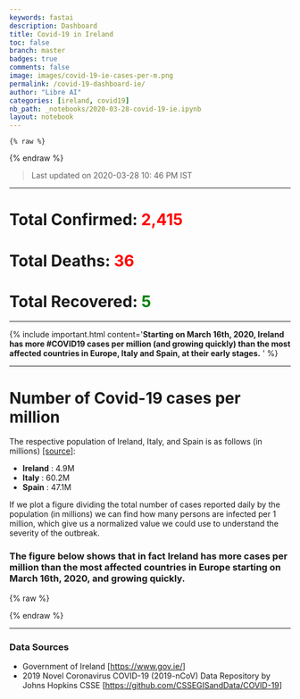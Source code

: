 ```yaml
---
keywords: fastai
description: Dashboard
title: Covid-19 in Ireland
toc: false
branch: master
badges: true
comments: false
image: images/covid-19-ie-cases-per-m.png
permalink: /covid-19-dashboard-ie/
author: "Libre AI"
categories: [ireland, covid19]
nb_path: _notebooks/2020-03-28-covid-19-ie.ipynb
layout: notebook
---
```


<!--
#################################################
### THIS FILE WAS AUTOGENERATED! DO NOT EDIT! ###
#################################################
# file to edit: _notebooks/2020-03-28-covid-19-ie.ipynb
-->

<div class="container" id="notebook-container">
        
    {% raw %}
    
<div class="cell border-box-sizing code_cell rendered">

</div>
    {% endraw %}

<div class="cell border-box-sizing text_cell rendered"><div class="inner_cell">
<div class="text_cell_render border-box-sizing rendered_html">
<blockquote><p>Last updated on 2020-03-28 10: 46 PM IST</p>
</blockquote>

</div>
</div>
</div>
<div class="cell border-box-sizing text_cell rendered"><div class="inner_cell">
<div class="text_cell_render border-box-sizing rendered_html">
<hr>

</div>
</div>
</div>
<div class="cell border-box-sizing text_cell rendered"><div class="inner_cell">
<div class="text_cell_render border-box-sizing rendered_html">
<h1>Total Confirmed: <span style="color:red">2,415</span></h1>
<h1>Total Deaths: <span style="color:red">36</span></h1>
<h1>Total Recovered: <span style="color:green">5</span></h1>
</div>
</div>
</div>
<div class="cell border-box-sizing text_cell rendered"><div class="inner_cell">
<div class="text_cell_render border-box-sizing rendered_html">
<hr>

</div>
</div>
</div>
<div class="cell border-box-sizing text_cell rendered"><div class="inner_cell">
<div class="text_cell_render border-box-sizing rendered_html">
<p>{% include important.html content='<strong>Starting on March 16th, 2020, Ireland has more #COVID19 cases per million (and growing quickly) than the most affected countries in Europe, Italy and Spain, at their early stages.</strong> ' %}</p>

</div>
</div>
</div>
<div class="cell border-box-sizing text_cell rendered"><div class="inner_cell">
<div class="text_cell_render border-box-sizing rendered_html">
<hr>

</div>
</div>
</div>
<div class="cell border-box-sizing text_cell rendered"><div class="inner_cell">
<div class="text_cell_render border-box-sizing rendered_html">
<h1 id="Number-of-Covid-19-cases-per-million">Number of Covid-19 cases per million<a class="anchor-link" href="#Number-of-Covid-19-cases-per-million"> </a></h1><p>The respective population of Ireland, Italy, and Spain is as follows (in millions) <a href="https://en.wikipedia.org/wiki/List_of_countries_and_dependencies_by_population">[source]</a>:</p>
<ul>
<li><strong>Ireland</strong> : 4.9M</li>
<li><strong>Italy</strong> : 60.2M</li>
<li><strong>Spain</strong> : 47.1M</li>
</ul>
<p>If we plot a figure dividing the total number of cases reported daily by the population (in millions) we can find how many persons are infected per 1 million, which give us a normalized value we could use to understand the severity of the outbreak.</p>
<h3 id="The-figure-below-shows-that-in-fact-Ireland-has-more-cases-per-million-than-the-most-affected-countries-in-Europe-starting-on-March-16th,-2020,-and-growing-quickly.">The figure below shows that in fact Ireland has more cases per million than the most affected countries in Europe starting on March 16th, 2020, and growing quickly.<a class="anchor-link" href="#The-figure-below-shows-that-in-fact-Ireland-has-more-cases-per-million-than-the-most-affected-countries-in-Europe-starting-on-March-16th,-2020,-and-growing-quickly."> </a></h3>
</div>
</div>
</div>
    {% raw %}
    
<div class="cell border-box-sizing code_cell rendered">

<div class="output_wrapper">
<div class="output">

<div class="output_area">


<div class="output_html rendered_html output_subarea output_execute_result">

<div id="altair-viz-25ca9e4fee36408dbdae4eaa4fa49b9a"></div>
<script type="text/javascript">
  (function(spec, embedOpt){
    const outputDiv = document.getElementById("altair-viz-25ca9e4fee36408dbdae4eaa4fa49b9a");
    const paths = {
      "vega": "https://cdn.jsdelivr.net/npm//vega@5?noext",
      "vega-lib": "https://cdn.jsdelivr.net/npm//vega-lib?noext",
      "vega-lite": "https://cdn.jsdelivr.net/npm//vega-lite@4.0.2?noext",
      "vega-embed": "https://cdn.jsdelivr.net/npm//vega-embed@6?noext",
    };

    function loadScript(lib) {
      return new Promise(function(resolve, reject) {
        var s = document.createElement('script');
        s.src = paths[lib];
        s.async = true;
        s.onload = () => resolve(paths[lib]);
        s.onerror = () => reject(`Error loading script: ${paths[lib]}`);
        document.getElementsByTagName("head")[0].appendChild(s);
      });
    }

    function showError(err) {
      outputDiv.innerHTML = `<div class="error" style="color:red;">${err}</div>`;
      throw err;
    }

    function displayChart(vegaEmbed) {
      vegaEmbed(outputDiv, spec, embedOpt)
        .catch(err => showError(`Javascript Error: ${err.message}<br>This usually means there's a typo in your chart specification. See the javascript console for the full traceback.`));
    }

    if(typeof define === "function" && define.amd) {
      requirejs.config({paths});
      require(["vega-embed"], displayChart, err => showError(`Error loading script: ${err.message}`));
    } else if (typeof vegaEmbed === "function") {
      displayChart(vegaEmbed);
    } else {
      loadScript("vega")
        .then(() => loadScript("vega-lite"))
        .then(() => loadScript("vega-embed"))
        .catch(showError)
        .then(() => displayChart(vegaEmbed));
    }
  })({"config": {"view": {"continuousWidth": 400, "continuousHeight": 300}}, "layer": [{"data": {"name": "data-4b656f962742ef0edf51a449fa69f944"}, "mark": {"type": "circle", "color": "green", "opacity": 0.7}, "encoding": {"size": {"type": "quantitative", "field": "new_cases", "title": "Number of new cases in Ireland"}, "tooltip": [{"type": "nominal", "field": "country"}, {"type": "temporal", "field": "date"}, {"type": "quantitative", "field": "confirmed_cases"}, {"type": "quantitative", "field": "confirmed_cases_per_million"}, {"type": "quantitative", "field": "new_cases"}], "x": {"type": "quantitative", "field": "days_since_10_cases"}, "y": {"type": "quantitative", "field": "confirmed_cases_per_million", "scale": {"type": "sqrt"}}}}, {"data": {"name": "data-774efa6f17819813874601c0a04312df"}, "mark": {"type": "line", "color": "blue", "opacity": 0.5, "point": true, "strokeDash": [4, 4], "strokeWidth": 3}, "encoding": {"color": {"type": "nominal", "field": "country", "scale": {"domain": ["Italy"], "range": ["blue"]}, "title": "Country"}, "tooltip": [{"type": "nominal", "field": "country"}, {"type": "temporal", "field": "date"}, {"type": "quantitative", "field": "confirmed_cases"}, {"type": "quantitative", "field": "confirmed_cases_per_million"}, {"type": "quantitative", "field": "new_cases"}], "x": {"type": "quantitative", "field": "days_since_10_cases"}, "y": {"type": "quantitative", "field": "confirmed_cases_per_million", "scale": {"type": "sqrt"}}}}, {"data": {"name": "data-a14ef43bb8e966ff8fbe282c2f68c0ac"}, "mark": {"type": "line", "color": "red", "opacity": 0.5, "point": true, "strokeDash": [4, 4], "strokeWidth": 3}, "encoding": {"color": {"type": "nominal", "field": "country", "scale": {"domain": ["Spain"], "range": ["red"]}, "title": ""}, "tooltip": [{"type": "nominal", "field": "country"}, {"type": "temporal", "field": "date"}, {"type": "quantitative", "field": "confirmed_cases"}, {"type": "quantitative", "field": "confirmed_cases_per_million"}, {"type": "quantitative", "field": "new_cases"}], "x": {"type": "quantitative", "field": "days_since_10_cases"}, "y": {"type": "quantitative", "field": "confirmed_cases_per_million", "scale": {"type": "sqrt"}}}}], "height": 600, "resolve": {"scale": {"color": "independent", "shape": "independent"}}, "width": 800, "$schema": "https://vega.github.io/schema/vega-lite/v4.0.2.json", "datasets": {"data-4b656f962742ef0edf51a449fa69f944": [{"country": "Ireland", "date": "2020-03-06", "days_since_10_cases": 0, "confirmed_cases": 18, "confirmed_cases_per_million": 4.0, "new_cases": 0}, {"country": "Ireland", "date": "2020-03-07", "days_since_10_cases": 1, "confirmed_cases": 18, "confirmed_cases_per_million": 4.0, "new_cases": 0}, {"country": "Ireland", "date": "2020-03-08", "days_since_10_cases": 2, "confirmed_cases": 19, "confirmed_cases_per_million": 4.0, "new_cases": 1}, {"country": "Ireland", "date": "2020-03-09", "days_since_10_cases": 3, "confirmed_cases": 21, "confirmed_cases_per_million": 4.0, "new_cases": 2}, {"country": "Ireland", "date": "2020-03-10", "days_since_10_cases": 4, "confirmed_cases": 34, "confirmed_cases_per_million": 7.0, "new_cases": 13}, {"country": "Ireland", "date": "2020-03-11", "days_since_10_cases": 5, "confirmed_cases": 43, "confirmed_cases_per_million": 9.0, "new_cases": 9}, {"country": "Ireland", "date": "2020-03-12", "days_since_10_cases": 6, "confirmed_cases": 43, "confirmed_cases_per_million": 9.0, "new_cases": 0}, {"country": "Ireland", "date": "2020-03-13", "days_since_10_cases": 7, "confirmed_cases": 90, "confirmed_cases_per_million": 18.0, "new_cases": 47}, {"country": "Ireland", "date": "2020-03-14", "days_since_10_cases": 8, "confirmed_cases": 129, "confirmed_cases_per_million": 26.0, "new_cases": 39}, {"country": "Ireland", "date": "2020-03-15", "days_since_10_cases": 9, "confirmed_cases": 129, "confirmed_cases_per_million": 26.0, "new_cases": 0}, {"country": "Ireland", "date": "2020-03-16", "days_since_10_cases": 10, "confirmed_cases": 169, "confirmed_cases_per_million": 34.0, "new_cases": 40}, {"country": "Ireland", "date": "2020-03-17", "days_since_10_cases": 11, "confirmed_cases": 223, "confirmed_cases_per_million": 46.0, "new_cases": 54}, {"country": "Ireland", "date": "2020-03-18", "days_since_10_cases": 12, "confirmed_cases": 292, "confirmed_cases_per_million": 60.0, "new_cases": 69}, {"country": "Ireland", "date": "2020-03-19", "days_since_10_cases": 13, "confirmed_cases": 557, "confirmed_cases_per_million": 114.0, "new_cases": 265}, {"country": "Ireland", "date": "2020-03-20", "days_since_10_cases": 14, "confirmed_cases": 683, "confirmed_cases_per_million": 139.0, "new_cases": 126}, {"country": "Ireland", "date": "2020-03-21", "days_since_10_cases": 15, "confirmed_cases": 785, "confirmed_cases_per_million": 160.0, "new_cases": 102}, {"country": "Ireland", "date": "2020-03-22", "days_since_10_cases": 16, "confirmed_cases": 906, "confirmed_cases_per_million": 185.0, "new_cases": 121}, {"country": "Ireland", "date": "2020-03-23", "days_since_10_cases": 17, "confirmed_cases": 1125, "confirmed_cases_per_million": 230.0, "new_cases": 219}, {"country": "Ireland", "date": "2020-03-24", "days_since_10_cases": 18, "confirmed_cases": 1329, "confirmed_cases_per_million": 271.0, "new_cases": 204}, {"country": "Ireland", "date": "2020-03-25", "days_since_10_cases": 19, "confirmed_cases": 1564, "confirmed_cases_per_million": 319.0, "new_cases": 235}, {"country": "Ireland", "date": "2020-03-26", "days_since_10_cases": 20, "confirmed_cases": 1819, "confirmed_cases_per_million": 371.0, "new_cases": 255}, {"country": "Ireland", "date": "2020-03-27", "days_since_10_cases": 21, "confirmed_cases": 2121, "confirmed_cases_per_million": 433.0, "new_cases": 302}, {"country": "Ireland", "date": "2020-03-28", "days_since_10_cases": 22, "confirmed_cases": 2415, "confirmed_cases_per_million": 493.0, "new_cases": 294}], "data-774efa6f17819813874601c0a04312df": [{"country": "Italy", "date": "2020-02-21", "days_since_10_cases": 0, "confirmed_cases": 20, "confirmed_cases_per_million": 0.0, "new_cases": 0}, {"country": "Italy", "date": "2020-02-22", "days_since_10_cases": 1, "confirmed_cases": 62, "confirmed_cases_per_million": 1.0, "new_cases": 42}, {"country": "Italy", "date": "2020-02-23", "days_since_10_cases": 2, "confirmed_cases": 155, "confirmed_cases_per_million": 3.0, "new_cases": 93}, {"country": "Italy", "date": "2020-02-24", "days_since_10_cases": 3, "confirmed_cases": 229, "confirmed_cases_per_million": 4.0, "new_cases": 74}, {"country": "Italy", "date": "2020-02-25", "days_since_10_cases": 4, "confirmed_cases": 322, "confirmed_cases_per_million": 5.0, "new_cases": 93}, {"country": "Italy", "date": "2020-02-26", "days_since_10_cases": 5, "confirmed_cases": 453, "confirmed_cases_per_million": 8.0, "new_cases": 131}, {"country": "Italy", "date": "2020-02-27", "days_since_10_cases": 6, "confirmed_cases": 655, "confirmed_cases_per_million": 11.0, "new_cases": 202}, {"country": "Italy", "date": "2020-02-28", "days_since_10_cases": 7, "confirmed_cases": 888, "confirmed_cases_per_million": 15.0, "new_cases": 233}, {"country": "Italy", "date": "2020-02-29", "days_since_10_cases": 8, "confirmed_cases": 1128, "confirmed_cases_per_million": 19.0, "new_cases": 240}, {"country": "Italy", "date": "2020-03-01", "days_since_10_cases": 9, "confirmed_cases": 1694, "confirmed_cases_per_million": 28.0, "new_cases": 566}, {"country": "Italy", "date": "2020-03-02", "days_since_10_cases": 10, "confirmed_cases": 2036, "confirmed_cases_per_million": 34.0, "new_cases": 342}, {"country": "Italy", "date": "2020-03-03", "days_since_10_cases": 11, "confirmed_cases": 2502, "confirmed_cases_per_million": 42.0, "new_cases": 466}, {"country": "Italy", "date": "2020-03-04", "days_since_10_cases": 12, "confirmed_cases": 3089, "confirmed_cases_per_million": 51.0, "new_cases": 587}, {"country": "Italy", "date": "2020-03-05", "days_since_10_cases": 13, "confirmed_cases": 3858, "confirmed_cases_per_million": 64.0, "new_cases": 769}, {"country": "Italy", "date": "2020-03-06", "days_since_10_cases": 14, "confirmed_cases": 4636, "confirmed_cases_per_million": 77.0, "new_cases": 778}, {"country": "Italy", "date": "2020-03-07", "days_since_10_cases": 15, "confirmed_cases": 5883, "confirmed_cases_per_million": 98.0, "new_cases": 1247}, {"country": "Italy", "date": "2020-03-08", "days_since_10_cases": 16, "confirmed_cases": 7375, "confirmed_cases_per_million": 123.0, "new_cases": 1492}, {"country": "Italy", "date": "2020-03-09", "days_since_10_cases": 17, "confirmed_cases": 9172, "confirmed_cases_per_million": 152.0, "new_cases": 1797}, {"country": "Italy", "date": "2020-03-10", "days_since_10_cases": 18, "confirmed_cases": 10149, "confirmed_cases_per_million": 169.0, "new_cases": 977}, {"country": "Italy", "date": "2020-03-11", "days_since_10_cases": 19, "confirmed_cases": 12462, "confirmed_cases_per_million": 207.0, "new_cases": 2313}, {"country": "Italy", "date": "2020-03-12", "days_since_10_cases": 20, "confirmed_cases": 12462, "confirmed_cases_per_million": 207.0, "new_cases": 0}, {"country": "Italy", "date": "2020-03-13", "days_since_10_cases": 21, "confirmed_cases": 17660, "confirmed_cases_per_million": 293.0, "new_cases": 5198}, {"country": "Italy", "date": "2020-03-14", "days_since_10_cases": 22, "confirmed_cases": 21157, "confirmed_cases_per_million": 351.0, "new_cases": 3497}, {"country": "Italy", "date": "2020-03-15", "days_since_10_cases": 23, "confirmed_cases": 24747, "confirmed_cases_per_million": 411.0, "new_cases": 3590}, {"country": "Italy", "date": "2020-03-16", "days_since_10_cases": 24, "confirmed_cases": 27980, "confirmed_cases_per_million": 465.0, "new_cases": 3233}, {"country": "Italy", "date": "2020-03-17", "days_since_10_cases": 25, "confirmed_cases": 31506, "confirmed_cases_per_million": 523.0, "new_cases": 3526}, {"country": "Italy", "date": "2020-03-18", "days_since_10_cases": 26, "confirmed_cases": 35713, "confirmed_cases_per_million": 593.0, "new_cases": 4207}, {"country": "Italy", "date": "2020-03-19", "days_since_10_cases": 27, "confirmed_cases": 41035, "confirmed_cases_per_million": 682.0, "new_cases": 5322}, {"country": "Italy", "date": "2020-03-20", "days_since_10_cases": 28, "confirmed_cases": 47021, "confirmed_cases_per_million": 781.0, "new_cases": 5986}, {"country": "Italy", "date": "2020-03-21", "days_since_10_cases": 29, "confirmed_cases": 53578, "confirmed_cases_per_million": 890.0, "new_cases": 6557}, {"country": "Italy", "date": "2020-03-22", "days_since_10_cases": 30, "confirmed_cases": 59138, "confirmed_cases_per_million": 982.0, "new_cases": 5560}, {"country": "Italy", "date": "2020-03-23", "days_since_10_cases": 31, "confirmed_cases": 63927, "confirmed_cases_per_million": 1062.0, "new_cases": 4789}, {"country": "Italy", "date": "2020-03-24", "days_since_10_cases": 32, "confirmed_cases": 69176, "confirmed_cases_per_million": 1149.0, "new_cases": 5249}, {"country": "Italy", "date": "2020-03-25", "days_since_10_cases": 33, "confirmed_cases": 74386, "confirmed_cases_per_million": 1236.0, "new_cases": 5210}, {"country": "Italy", "date": "2020-03-26", "days_since_10_cases": 34, "confirmed_cases": 80589, "confirmed_cases_per_million": 1339.0, "new_cases": 6203}, {"country": "Italy", "date": "2020-03-27", "days_since_10_cases": 35, "confirmed_cases": 86498, "confirmed_cases_per_million": 1437.0, "new_cases": 5909}, {"country": "Italy", "date": "2020-03-28", "days_since_10_cases": 36, "confirmed_cases": 92472, "confirmed_cases_per_million": 1536.0, "new_cases": 5974}], "data-a14ef43bb8e966ff8fbe282c2f68c0ac": [{"country": "Spain", "date": "2020-02-26", "days_since_10_cases": 0, "confirmed_cases": 13, "confirmed_cases_per_million": 0.0, "new_cases": 0}, {"country": "Spain", "date": "2020-02-27", "days_since_10_cases": 1, "confirmed_cases": 15, "confirmed_cases_per_million": 0.0, "new_cases": 2}, {"country": "Spain", "date": "2020-02-28", "days_since_10_cases": 2, "confirmed_cases": 32, "confirmed_cases_per_million": 1.0, "new_cases": 17}, {"country": "Spain", "date": "2020-02-29", "days_since_10_cases": 3, "confirmed_cases": 45, "confirmed_cases_per_million": 1.0, "new_cases": 13}, {"country": "Spain", "date": "2020-03-01", "days_since_10_cases": 4, "confirmed_cases": 84, "confirmed_cases_per_million": 2.0, "new_cases": 39}, {"country": "Spain", "date": "2020-03-02", "days_since_10_cases": 5, "confirmed_cases": 120, "confirmed_cases_per_million": 3.0, "new_cases": 36}, {"country": "Spain", "date": "2020-03-03", "days_since_10_cases": 6, "confirmed_cases": 165, "confirmed_cases_per_million": 4.0, "new_cases": 45}, {"country": "Spain", "date": "2020-03-04", "days_since_10_cases": 7, "confirmed_cases": 222, "confirmed_cases_per_million": 5.0, "new_cases": 57}, {"country": "Spain", "date": "2020-03-05", "days_since_10_cases": 8, "confirmed_cases": 259, "confirmed_cases_per_million": 5.0, "new_cases": 37}, {"country": "Spain", "date": "2020-03-06", "days_since_10_cases": 9, "confirmed_cases": 400, "confirmed_cases_per_million": 8.0, "new_cases": 141}, {"country": "Spain", "date": "2020-03-07", "days_since_10_cases": 10, "confirmed_cases": 500, "confirmed_cases_per_million": 11.0, "new_cases": 100}, {"country": "Spain", "date": "2020-03-08", "days_since_10_cases": 11, "confirmed_cases": 673, "confirmed_cases_per_million": 14.0, "new_cases": 173}, {"country": "Spain", "date": "2020-03-09", "days_since_10_cases": 12, "confirmed_cases": 1073, "confirmed_cases_per_million": 23.0, "new_cases": 400}, {"country": "Spain", "date": "2020-03-10", "days_since_10_cases": 13, "confirmed_cases": 1695, "confirmed_cases_per_million": 36.0, "new_cases": 622}, {"country": "Spain", "date": "2020-03-11", "days_since_10_cases": 14, "confirmed_cases": 2277, "confirmed_cases_per_million": 48.0, "new_cases": 582}, {"country": "Spain", "date": "2020-03-12", "days_since_10_cases": 15, "confirmed_cases": 2277, "confirmed_cases_per_million": 48.0, "new_cases": 0}, {"country": "Spain", "date": "2020-03-13", "days_since_10_cases": 16, "confirmed_cases": 5232, "confirmed_cases_per_million": 111.0, "new_cases": 2955}, {"country": "Spain", "date": "2020-03-14", "days_since_10_cases": 17, "confirmed_cases": 6391, "confirmed_cases_per_million": 136.0, "new_cases": 1159}, {"country": "Spain", "date": "2020-03-15", "days_since_10_cases": 18, "confirmed_cases": 7798, "confirmed_cases_per_million": 166.0, "new_cases": 1407}, {"country": "Spain", "date": "2020-03-16", "days_since_10_cases": 19, "confirmed_cases": 9942, "confirmed_cases_per_million": 211.0, "new_cases": 2144}, {"country": "Spain", "date": "2020-03-17", "days_since_10_cases": 20, "confirmed_cases": 11748, "confirmed_cases_per_million": 249.0, "new_cases": 1806}, {"country": "Spain", "date": "2020-03-18", "days_since_10_cases": 21, "confirmed_cases": 13910, "confirmed_cases_per_million": 295.0, "new_cases": 2162}, {"country": "Spain", "date": "2020-03-19", "days_since_10_cases": 22, "confirmed_cases": 17963, "confirmed_cases_per_million": 381.0, "new_cases": 4053}, {"country": "Spain", "date": "2020-03-20", "days_since_10_cases": 23, "confirmed_cases": 20410, "confirmed_cases_per_million": 433.0, "new_cases": 2447}, {"country": "Spain", "date": "2020-03-21", "days_since_10_cases": 24, "confirmed_cases": 25374, "confirmed_cases_per_million": 539.0, "new_cases": 4964}, {"country": "Spain", "date": "2020-03-22", "days_since_10_cases": 25, "confirmed_cases": 28768, "confirmed_cases_per_million": 611.0, "new_cases": 3394}, {"country": "Spain", "date": "2020-03-23", "days_since_10_cases": 26, "confirmed_cases": 35136, "confirmed_cases_per_million": 746.0, "new_cases": 6368}, {"country": "Spain", "date": "2020-03-24", "days_since_10_cases": 27, "confirmed_cases": 39885, "confirmed_cases_per_million": 847.0, "new_cases": 4749}, {"country": "Spain", "date": "2020-03-25", "days_since_10_cases": 28, "confirmed_cases": 49515, "confirmed_cases_per_million": 1051.0, "new_cases": 9630}, {"country": "Spain", "date": "2020-03-26", "days_since_10_cases": 29, "confirmed_cases": 57786, "confirmed_cases_per_million": 1227.0, "new_cases": 8271}, {"country": "Spain", "date": "2020-03-27", "days_since_10_cases": 30, "confirmed_cases": 65719, "confirmed_cases_per_million": 1395.0, "new_cases": 7933}, {"country": "Spain", "date": "2020-03-28", "days_since_10_cases": 31, "confirmed_cases": 73235, "confirmed_cases_per_million": 1555.0, "new_cases": 7516}]}}, {"mode": "vega-lite"});
</script>
</div>

</div>

</div>
</div>

</div>
    {% endraw %}

<div class="cell border-box-sizing text_cell rendered"><div class="inner_cell">
<div class="text_cell_render border-box-sizing rendered_html">
<hr>
<h3 id="Data-Sources">Data Sources<a class="anchor-link" href="#Data-Sources"> </a></h3><ul>
<li>Government of Ireland [<a href="https://www.gov.ie/">https://www.gov.ie/</a>]</li>
<li>2019 Novel Coronavirus COVID-19 (2019-nCoV) Data Repository by Johns Hopkins CSSE [<a href="https://github.com/CSSEGISandData/COVID-19">https://github.com/CSSEGISandData/COVID-19</a>]</li>
</ul>

</div>
</div>
</div>
</div>
 

